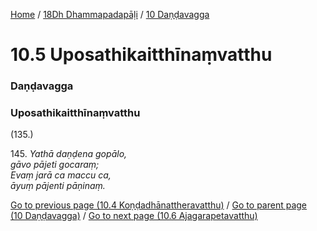 
[Home](/) / [18Dh Dhammapadapāḷi](/tipitaka/18Dh.md) / [10 Daṇḍavagga](/tipitaka/18Dh/10.md)

# 10.5 Uposathikaitthīnaṃvatthu

### Daṇḍavagga

### Uposathikaitthīnaṃvatthu

(135.)

145\. _Yathā daṇḍena gopālo,_  
_gāvo pājeti gocaraṃ;_  
_Evaṃ jarā ca maccu ca,_  
_āyuṃ pājenti pāṇinaṃ._  


[Go to previous page (10.4 Koṇḍadhānattheravatthu)](/tipitaka/18Dh/10/10.4.md) / [Go to parent page (10 Daṇḍavagga)](/tipitaka/18Dh/10.md) / [Go to next page (10.6 Ajagarapetavatthu)](/tipitaka/18Dh/10/10.6.md)


